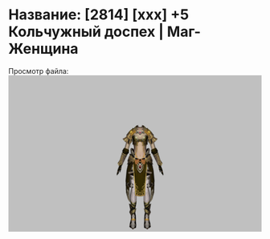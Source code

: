 # Название: [2814] [xxx] +5 Кольчужный доспех | Маг-Женщина

Просмотр файла:
![p050003.png](p050003.png)